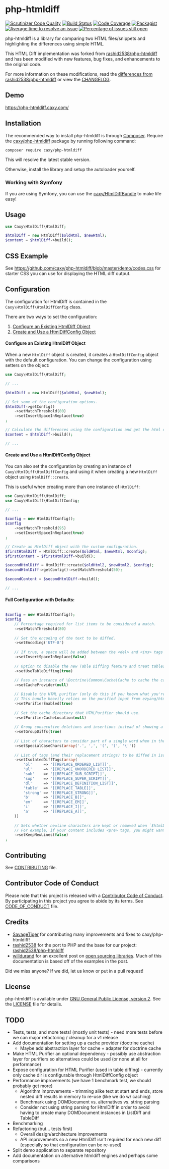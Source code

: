 php-htmldiff
============

[![Scrutinizer Code Quality](https://scrutinizer-ci.com/g/caxy/php-htmldiff/badges/quality-score.png?b=master)][badge_score]
[![Build Status](https://scrutinizer-ci.com/g/caxy/php-htmldiff/badges/build.png?b=master)][badge_status]
[![Code Coverage](https://scrutinizer-ci.com/g/caxy/php-htmldiff/badges/coverage.png?b=master)][badge_coverage]
[![Packagist](https://img.shields.io/packagist/dt/caxy/php-htmldiff.svg)][badge_packagist]
[![Average time to resolve an issue](http://isitmaintained.com/badge/resolution/caxy/php-htmldiff.svg)][badge_resolve]
[![Percentage of issues still open](http://isitmaintained.com/badge/open/caxy/php-htmldiff.svg)][badge_issues]

php-htmldiff is a library for comparing two HTML files/snippets and highlighting the differences using simple HTML.

This HTML Diff implementation was forked from [rashid2538/php-htmldiff][upstream] and has been modified with new features,
bug fixes, and enhancements to the original code.

For more information on these modifications, read the [differences from rashid2538/php-htmldiff][differences] or view the [CHANGELOG][changelog].

## Demo

https://php-htmldiff.caxy.com/

## Installation

The recommended way to install php-htmldiff is through [Composer][composer].
Require the [caxy/php-htmldiff][badge_packagist] package by running following command:

```sh
composer require caxy/php-htmldiff
```

This will resolve the latest stable version.

Otherwise, install the library and setup the autoloader yourself.

### Working with Symfony

If you are using Symfony, you can use the [caxy/HtmlDiffBundle][htmldiffbundle] to make life easy!

## Usage

```php
use Caxy\HtmlDiff\HtmlDiff;

$htmlDiff = new HtmlDiff($oldHtml, $newHtml);
$content = $htmlDiff->build();
```

## CSS Example

See https://github.com/caxy/php-htmldiff/blob/master/demo/codes.css for starter CSS you can use for displaying the HTML diff output.

## Configuration

The configuration for HtmlDiff is contained in the `Caxy\HtmlDiff\HtmlDiffConfig` class.

There are two ways to set the configuration:

1. [Configure an Existing HtmlDiff Object](#configure-an-existing-htmldiff-object)
2. [Create and Use a HtmlDiffConfig Object](#create-and-use-a-htmldiffconfig-object)

#### Configure an Existing HtmlDiff Object

When a new `HtmlDiff` object is created, it creates a `HtmlDiffConfig` object with the default configuration.
You can change the configuration using setters on the object:

```php
use Caxy\HtmlDiff\HtmlDiff;

// ...

$htmlDiff = new HtmlDiff($oldHtml, $newHtml);

// Set some of the configuration options.
$htmlDiff->getConfig()
    ->setMatchThreshold(80)
    ->setInsertSpaceInReplace(true)
;

// Calculate the differences using the configuration and get the html diff.
$content = $htmlDiff->build();

// ...

```

#### Create and Use a HtmlDiffConfig Object

You can also set the configuration by creating an instance of
`Caxy\HtmlDiff\HtmlDiffConfig` and using it when creating a new `HtmlDiff`
object using `HtmlDiff::create`.

This is useful when creating more than one instance of `HtmlDiff`:

```php
use Caxy\HtmlDiff\HtmlDiff;
use Caxy\HtmlDiff\HtmlDiffConfig;

// ...

$config = new HtmlDiffConfig();
$config
    ->setMatchThreshold(95)
    ->setInsertSpaceInReplace(true)
;

// Create an HtmlDiff object with the custom configuration.
$firstHtmlDiff = HtmlDiff::create($oldHtml, $newHtml, $config);
$firstContent = $firstHtmlDiff->build();

$secondHtmlDiff = HtmlDiff::create($oldHtml2, $newHtml2, $config);
$secondHtmlDiff->getConfig()->setMatchThreshold(50);

$secondContent = $secondHtmlDiff->build();

// ...
```

#### Full Configuration with Defaults:

```php

$config = new HtmlDiffConfig();
$config
    // Percentage required for list items to be considered a match.
    ->setMatchThreshold(80)
    
    // Set the encoding of the text to be diffed.
    ->setEncoding('UTF-8')
    
    // If true, a space will be added between the <del> and <ins> tags of text that was replaced.
    ->setInsertSpaceInReplace(false)
    
    // Option to disable the new Table Diffing feature and treat tables as regular text.
    ->setUseTableDiffing(true)
    
    // Pass an instance of \Doctrine\Common\Cache\Cache to cache the calculated diffs.
    ->setCacheProvider(null)

    // Disable the HTML purifier (only do this if you known what you're doing)
    // This bundle heavily relies on the purified input from ezyang/htmlpurifier
    ->setPurifierEnabled(true)
    
    // Set the cache directory that HTMLPurifier should use.
    ->setPurifierCacheLocation(null)
    
    // Group consecutive deletions and insertions instead of showing a deletion and insertion for each word individually. 
    ->setGroupDiffs(true)
    
    // List of characters to consider part of a single word when in the middle of text.
    ->setSpecialCaseChars(array('.', ',', '(', ')', '\''))
        
    // List of tags (and their replacement strings) to be diffed in isolation.
    ->setIsolatedDiffTags(array(
        'ol'     => '[[REPLACE_ORDERED_LIST]]',
        'ul'     => '[[REPLACE_UNORDERED_LIST]]',
        'sub'    => '[[REPLACE_SUB_SCRIPT]]',
        'sup'    => '[[REPLACE_SUPER_SCRIPT]]',
        'dl'     => '[[REPLACE_DEFINITION_LIST]]',
        'table'  => '[[REPLACE_TABLE]]',
        'strong' => '[[REPLACE_STRONG]]',
        'b'      => '[[REPLACE_B]]',
        'em'     => '[[REPLACE_EM]]',
        'i'      => '[[REPLACE_I]]',
        'a'      => '[[REPLACE_A]]',
    ))
    
    // Sets whether newline characters are kept or removed when `$htmlDiff->build()` is called.
    // For example, if your content includes <pre> tags, you might want to set this to true.
    ->setKeepNewLines(false)
;

```

## Contributing

See [CONTRIBUTING][contributing] file.

## Contributor Code of Conduct

Please note that this project is released with a [Contributor Code of
Conduct][contributor_covenant]. By participating in this project
you agree to abide by its terms. See [CODE_OF_CONDUCT][code_of_conduct] file.

## Credits

* [SavageTiger][] for contributing many improvements and fixes to caxy/php-htmldiff! 
* [rashid2538][] for the port to PHP and the base for our project: [rashid2538/php-htmldiff][upstream]
* [willdurand][] for an excellent post on [open sourcing libraries][].
Much of this documentation is based off of the examples in the post.

Did we miss anyone? If we did, let us know or put in a pull request!

## License

php-htmldiff is available under [GNU General Public License, version 2][gnu]. See the [LICENSE][license] file for details.

## TODO

* Tests, tests, and more tests! (mostly unit tests) - need more tests before we can major refactoring / cleanup for a v1 release
* Add documentation for setting up a cache provider (doctrine cache)
    * Maybe add abstraction layer for cache + adapter for doctrine cache
* Make HTML Purifier an optional dependency - possibly use abstraction layer for purifiers so alternatives could be used (or none at all for performance)
* Expose configuration for HTML Purifier (used in table diffing) - currently only cache dir is configurable through HtmlDiffConfig object
* Performance improvements (we have 1 benchmark test, we should probably get more)
    * Algorithm improvements - trimming alike text at start and ends, store nested diff results in memory to re-use (like we do w/ caching)
    * Benchmark using DOMDocument vs. alternatives vs. string parsing
    * Consider not using string parsing for HtmlDiff in order to avoid having to create many DOMDocument instances in ListDiff and TableDiff
* Benchmarking
* Refactoring (but... tests first)
    * Overall design/architecture improvements
    * API improvements so a new HtmlDiff isn't required for each new diff (especially so that configuration can be re-used)
* Split demo application to separate repository
* Add documentation on alternative htmldiff engines and perhaps some comparisons


[badge_score]: https://scrutinizer-ci.com/g/caxy/php-htmldiff/?branch=master
[badge_status]: https://scrutinizer-ci.com/g/caxy/php-htmldiff/build-status/master
[badge_coverage]: https://scrutinizer-ci.com/g/caxy/php-htmldiff/?branch=master
[badge_packagist]: https://packagist.org/packages/caxy/php-htmldiff
[badge_resolve]: http://isitmaintained.com/project/caxy/php-htmldiff "Average time to resolve an issue"
[badge_issues]: http://isitmaintained.com/project/caxy/php-htmldiff "Percentage of issues still open"
[upstream]: https://github.com/rashid2538/php-htmldiff
[htmldiffbundle]: https://github.com/caxy/HtmlDiffBundle
[differences]: https://github.com/caxy/php-htmldiff/blob/master/doc/differences.rst
[changelog]: https://github.com/caxy/php-htmldiff/blob/master/CHANGELOG.md
[contributing]: https://github.com/caxy/php-htmldiff/blob/master/CONTRIBUTING.md
[gnu]: http://www.gnu.org/licenses/gpl-2.0.html
[license]: https://github.com/caxy/php-htmldiff/blob/master/LICENSE
[code_of_conduct]: https://github.com/caxy/php-htmldiff/blob/master/CODE_OF_CONDUCT.md
[composer]: http://getcomposer.org/
[contributor_covenant]: http://contributor-covenant.org/
[SavageTiger]: https://github.com/SavageTiger
[rashid2538]: https://github.com/rashid2538
[willdurand]: https://github.com/willdurand
[open sourcing libraries]: http://williamdurand.fr/2013/07/04/on-open-sourcing-libraries/
